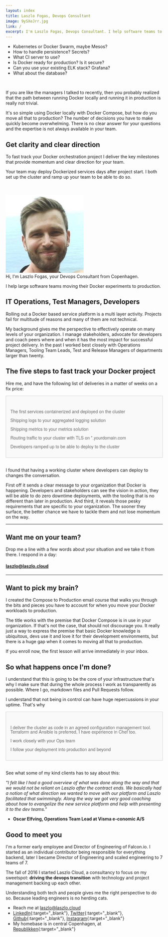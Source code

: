 ```yaml
---
layout: index
title: Laszlo Fogas, Devops Consultant
image: 9ySXeJrr.jpg
link: /
excerpt: I'm Laszlo Fogas, Devops Consultant. I help software teams to move their Docker experiments to production. Check out my roadmap for Kubernetes projects!
---
```


* Kubernetes or Docker Swarm, maybe Mesos?
* How to handle persistence? Secrets?
* What CI server to use?
* Is Docker ready for production? Is it secure?
* Can you use your existing ELK stack? Grafana?
* What about the database?

<br/>

If you are like the managers I talked to recently, then you probably realized that the path between running Docker locally and running it in production is really not trivial.

It's so simple using Docker locally with Docker Compose, but how do you move all that to production? The number of decisions you have to make quickly become overwhelming. 
There is no clear answer for your questions and the expertise is not always available in your team.

## Get clarity and clear direction

To fast track your Docker orchestration project I deliver the key milestones that provide momentum and clear direction for your team.

Your team may deploy Dockerized services days after project start. I both set up the cluster and ramp up your team to be able to do so.

<br/>
<br/>
<img src="9ySXeJrr.jpg" alt="Laszlo Fogas, Devops consultant" style="width: 250px"/>
<br/>
Hi, I'm Laszlo Fogas, your Devops Consultant from Copenhagen.  

I help large software teams moving their Docker experiments to production.

## IT Operations, Test Managers, Developers

Rolling out a Docker based service platform is a multi layer activity. Projects fail for multitude of reasons and many of them are not technical.

My background gives me the perspective to effectively operate on many levels of your organization. 
I manage stakeholders, advocate for developers and coach peers where and when it has the most impact for successful project delivery.
In the past I worked best closely with Operations Managers, Tooling Team Leads, Test and Release Managers of departments larger than twenty.

## The five steps to fast track your Docker project

Hire me, and have the following list of deliveries in a matter of weeks on a fix price: 

<div style="background: #f9f9f9; border: solid 1px #d1d1d1; color: #666; line-height: 1em; font-family: 'Helvetica Neue', Helvetica, Arial, Verdana, sans-serif;padding: 2em 1em 1em 1em" >
<p><i class="fa fa-check" aria-hidden="true" style="color: #66ff66"></i> The first services containerized and deployed on the cluster</p>
<p><i class="fa fa-check" aria-hidden="true" style="color: #66ff66"></i> Shipping logs to your aggregated logging solution</p> 
<p><i class="fa fa-check" aria-hidden="true" style="color: #66ff66"></i> Shipping metrics to your metrics solution</p>
<p><i class="fa fa-check" aria-hidden="true" style="color: #66ff66"></i> Routing traffic to your cluster with TLS on *.yourdomain.com</p>
<p><i class="fa fa-check" aria-hidden="true" style="color: #66ff66"></i> Developers ramped up to be able to deploy to the cluster</p>
</div>
<br/>

I found that having a working cluster where developers can deploy to changes the conversation. 

First off it sends a clear message to your organization that Docker is happening. Developers and stakeholders can see the vision in action, they will be able to do zero downtime deployments, with the tooling that is no different than later in production.
And third, it reveals those pesky requirements that are specific to your organization. The sooner they surface, the better chance we have to tackle them and not lose momentum on the way.

---

## Want me on your team?

Drop me a line with a few words about your situation and we take it from there. I respond in a day:

#### laszlo@laszlo.cloud

---

## Want to pick my brain?

I created the Compose to Production email course that walks you through the bits and pieces you have to account for when you move your Docker workloads to production. 

The title works with the premise that Docker Compose is in use in your organization. If that's not the case, that should not discourage you. It really just a way to express the premise that basic Docker knowledge is ubiquitous, devs use it and love it for their development environments, but there is a huge gap when it comes to moving all that to production.

If you enroll now, the first lesson will arrive immediately in your inbox.

<script async id="_ck_219414" src="https://forms.convertkit.com/219414?v=6"></script>

## So what happens once I'm done?

I understand that this is going to be the core of your infrastructure that's why I make sure that during the whole process I work as transparently as possible. Where I go, markdown files and Pull Requests follow. 

I understand that not being in control can have huge repercussions in your uptime. That's why

<div style="background: #f9f9f9; border: solid 1px #d1d1d1; color: #666; line-height: 1em; font-family: 'Helvetica Neue', Helvetica, Arial, Verdana, sans-serif;padding: 2em 1em 1em 1em" >
<p><i class="fa fa-check" aria-hidden="true" style="color: #66ff66"></i> I deliver the cluster as code in an agreed configuration management tool. Terraform and Ansible is preferred, I have experience in Chef too.</p>
<p><i class="fa fa-check" aria-hidden="true" style="color: #66ff66"></i> I work closely with your Ops team</p>
<p><i class="fa fa-check" aria-hidden="true" style="color: #66ff66"></i> I follow your deployment into production and beyond</p>
</div>
<br/>

See what some of my kind clients has to say about this:

*"I felt like I had a good overview of what was done along the way and that we would not be reliant on Laszlo after the contract ends. 
We basically had a notion of what direction we wanted to move with our platform and Laszlo facilitated that swimmingly. 
Along the way we got very good coaching about how to evangelize the new service platform and help with presenting it to the dev teams."* 
- **Oscar Elfving, Operations Team Lead at Visma e-conomic A/S**

## Good to meet you

I'm a former early employee and Director of Engineering of Falcon.io. I started as an individual contributor being responsible for everything backend, later I became Director of Engineering and scaled engineering to 7 teams of 7.

The fall of 2016 I started Laszlo Cloud, a consultancy to focus on my sweetspot: **driving the devops transition** with technology and project management backing up each other. 

Understanding both tech and people gives me the right perspective to do so. Because leading engineers is no herding cats.

* Reach me at laszlo@laszlo.cloud
* [LinkedIn](https://dk.linkedin.com/in/laszlofogas){:target="_blank"}, [Twitter](https://twitter.com/laszlocph){:target="_blank"}, [Github](https://github.com/laszlocph){:target="_blank"}, [Instagram](https://www.instagram.com/laszlo.cloud/){:target="_blank"}
* My homebase is in central Copenhagen, at [Republikken](http://republikken.net/contact-republikken/){:target="_blank"}

<br/>
<script async id="_ck_219414" src="https://forms.convertkit.com/219414?v=6"></script>